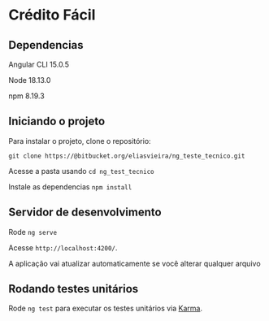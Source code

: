 # Crédito Fácil

## Dependencias
Angular CLI 15.0.5

Node 18.13.0

npm 8.19.3

## Iniciando o projeto

Para instalar o projeto, clone o repositório:

`git clone https://@bitbucket.org/eliasvieira/ng_teste_tecnico.git`

Acesse a pasta usando `cd ng_test_tecnico`

Instale as dependencias `npm install`

## Servidor de desenvolvimento

Rode `ng serve`

Acesse `http://localhost:4200/`. 

A aplicação vai atualizar automaticamente se você alterar qualquer arquivo

## Rodando testes unitários

Rode `ng test` para executar os testes unitários via [Karma](https://karma-runner.github.io).
